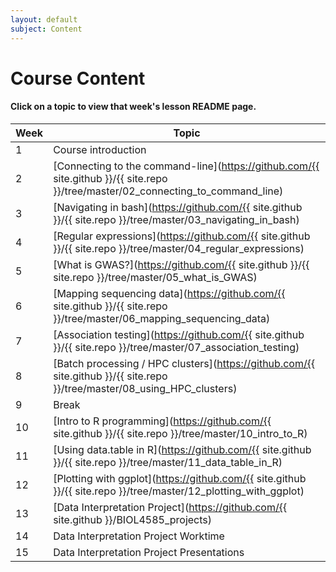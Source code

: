 ```yaml
---
layout: default
subject: Content
---
```


# Course Content

#### Click on a topic to view that week's lesson README page.

| Week | Topic |
| ---- | ----- |
| 1 | Course introduction |
| 2 | [Connecting to the command-line](https://github.com/{{ site.github }}/{{ site.repo }}/tree/master/02_connecting_to_command_line) |
| 3 | [Navigating in bash](https://github.com/{{ site.github }}/{{ site.repo }}/tree/master/03_navigating_in_bash) |
| 4 | [Regular expressions](https://github.com/{{ site.github }}/{{ site.repo }}/tree/master/04_regular_expressions) |
| 5 | [What is GWAS?](https://github.com/{{ site.github }}/{{ site.repo }}/tree/master/05_what_is_GWAS) |
| 6 | [Mapping sequencing data](https://github.com/{{ site.github }}/{{ site.repo }}/tree/master/06_mapping_sequencing_data) |
| 7 | [Association testing](https://github.com/{{ site.github }}/{{ site.repo }}/tree/master/07_association_testing) |
| 8 | [Batch processing / HPC clusters](https://github.com/{{ site.github }}/{{ site.repo }}/tree/master/08_using_HPC_clusters) |
| 9 | Break |
| 10 | [Intro to R programming](https://github.com/{{ site.github }}/{{ site.repo }}/tree/master/10_intro_to_R) |
| 11 | [Using data.table in R](https://github.com/{{ site.github }}/{{ site.repo }}/tree/master/11_data_table_in_R) |
| 12 | [Plotting with ggplot](https://github.com/{{ site.github }}/{{ site.repo }}/tree/master/12_plotting_with_ggplot) |
| 13 | [Data Interpretation Project](https://github.com/{{ site.github }}/BIOL4585_projects) |
| 14 | Data Interpretation Project Worktime |
| 15 | Data Interpretation Project Presentations |

